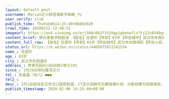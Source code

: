 ```yaml
---
layout: default_post
username: Marian之小妖怪滴新手麻麻_Yu
user_verify: club
publish_time: ThuFeb0614:25:40+08002020
crawl_time: 20200212-12:40:51
imageurl: https://wx4.sinaimg.cn/orj360/6b1f3310gy1gbmnwflx7tj22c0340qv8.jpg,https://wx1.sinaimg.cn/orj360/6b1f3310gy1gbmnwbnlkvj20u0140mzy.jpg,https://wx1.sinaimg.cn/orj360/6b1f3310gy1gbmnwg8pdyj20u0140wko.jpg
content_brief: 肺炎患者求助超话 【姓名】任望珍【年龄】63岁【所在城市】武汉市东西湖区【所在小区、社区】  常青花园4小区68栋3单元101【患病时间】1月29日呕吐腹泻乏力【联系方式】彭晶晶（女儿）●●●【病情描述】2月1日前往武汉市汉口医院检查，CT显示双肺可见膜玻璃片状，诊断结果为双肺感 ...全文
content_full_raw: 【姓名】任望珍【年龄】63岁【所在城市】武汉市东西湖区【所在小区、社区】常青花园4小区68栋3单元101【患病时间】1月29日呕吐腹泻乏力【联系方式】彭晶晶（女儿）●●●【病情描述】2月1日前往武汉市汉口医院检查，CT显示双肺可见膜玻璃片状，诊断结果为双肺感染，已和社区和街道反映需入院治疗，并每天催促，已在家隔离五天，现已病危，急需医院救治。【需要床位量】：1张【身份证号码】：●●●
status_url: https://m.weibo.cn/status/4468975872141534
name_: 任望珍
age_: 63岁
city_: 武汉市东西湖区
address_: 常青花园4小区68栋3单元101
since_: 1月29日呕吐腹泻乏力
tel_: 彭晶晶（女儿）●●●
tel2_: 
desc_: 2月1日前往武汉市汉口医院检查，CT显示双肺可见膜玻璃片状，诊断结果为双肺感染，已和社区和街道反映需入院治疗，并每天催促，已在家隔离五天，现已病危，急需医院救治。
publish_timestamp: 2020-02-06 14:25:40+08:00
---
```

